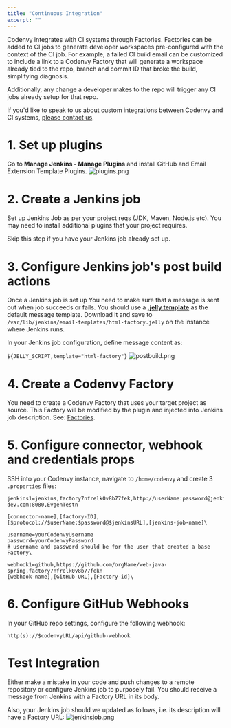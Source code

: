 ```yaml
---
title: "Continuous Integration"
excerpt: ""
---
```

Codenvy integrates with CI systems through Factories. Factories can be added to CI jobs to generate developer workspaces pre-configured with the context of the CI job. For example, a failed CI build email can be customized to include a link to a Codenvy Factory that will generate a workspace already tied to the repo, branch and commit ID that broke the build, simplifying diagnosis.

Additionally, any change a developer makes to the repo will trigger any CI jobs already setup for that repo.

If you'd like to speak to us about custom integrations between Codenvy and CI systems, [please contact us](https://codenvy.com/contact/questions/).

# 1. Set up plugins  
Go to **Manage Jenkins - Manage Plugins** and install GitHub and Email Extension Template Plugins.
![plugins.png](/images/plugins.png)

# 2. Create a Jenkins job  
Set up Jenkins Job as per your project reqs (JDK, Maven, Node.js etc). You may need to install additional plugins that your project requires.

Skip this step if you have your Jenkins job already set up.
# 3. Configure Jenkins job's post build actions  
Once a Jenkins job is set up
You need to make sure that a message is sent out when job succeeds or fails. You should use a **[.jelly template](https://gist.githubusercontent.com/stour/219f30ae3c6aa260ffd5/raw/f83feec8ee08142fe1fca2d1c8c1f9edc52a0e34/html-factory.jelly)** as the default message template. Download it and save to `/var/lib/jenkins/email-templates/html-factory.jelly` on the instance where Jenkins runs.

In your Jenkins job configuration, define message content as:

`${JELLY_SCRIPT,template="html-factory"}`
![postbuild.png](/images/postbuild.png)

# 4. Create a Codenvy Factory  
You need to create a Codenvy Factory that uses your target project as source. This Factory will be modified by the plugin and injected into Jenkins job description. See: [Factories](doc:factories).
# 5. Configure connector, webhook and credentials props  
SSH into your Codenvy instance, navigate to `/home/codenvy` and create 3 `.properties` files:
```text  
jenkins1=jenkins,factory7nfrelk0v8b77fek,http://userName:password@jenkins.codenvy-dev.com:8080,EvgenTestn

[connector-name],[factory-ID],[$protocol://$userName:$password@$jenkinsURL],[jenkins-job-name]\
```

```text  
username=yourCodenvyUsername
password=yourCodenvyPassword
# username and password should be for the user that created a base Factory\
```

```text  
webhook1=github,https://github.com/orgName/web-java-spring,factory7nfrelk0v8b77fekn
[webhook-name],[GitHub-URL],[Factory-id]\
```

# 6. Configure GitHub Webhooks  
In your GitHub repo settings, configure the following webhook:

`http(s)://$codenvyURL/api/github-webhook`
# Test Integration  
Either make a mistake in your code and push changes to a remote repository or configure Jenkins job to purposely fail. You should receive a message from Jenkins with a Factory URL in its body.

Also, your Jenkins job should we updated as follows, i.e. its description will have a Factory URL:
![jenkinsjob.png](/images/jenkinsjob.png)
